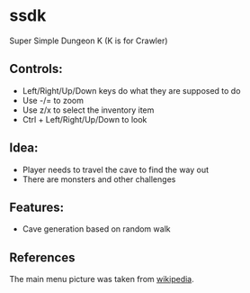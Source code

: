# ssdk
Super Simple Dungeon K (K is for Crawler)

## Controls:
* Left/Right/Up/Down keys do what they are supposed to do
* Use -/= to zoom
* Use z/x to select the inventory item
* Ctrl + Left/Right/Up/Down to look

## Idea:
* Player needs to travel the cave to find the way out
* There are monsters and other challenges

## Features:
* Cave generation based on random walk

## References
The main menu picture was taken from 
[wikipedia](https://commons.wikimedia.org/wiki/File:Fak%C4%B1ll%C4%B1_Ma%C4%9Faras%C4%B1,_Ak%C3%A7akoca.jpg).